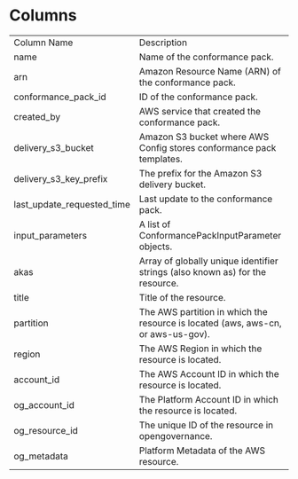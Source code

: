 # Columns  

<table>
	<tr><td>Column Name</td><td>Description</td></tr>
	<tr><td>name</td><td>Name of the conformance pack.</td></tr>
	<tr><td>arn</td><td>Amazon Resource Name (ARN) of the conformance pack.</td></tr>
	<tr><td>conformance_pack_id</td><td>ID of the conformance pack.</td></tr>
	<tr><td>created_by</td><td>AWS service that created the conformance pack.</td></tr>
	<tr><td>delivery_s3_bucket</td><td>Amazon S3 bucket where AWS Config stores conformance pack templates.</td></tr>
	<tr><td>delivery_s3_key_prefix</td><td>The prefix for the Amazon S3 delivery bucket.</td></tr>
	<tr><td>last_update_requested_time</td><td>Last update to the conformance pack.</td></tr>
	<tr><td>input_parameters</td><td>A list of ConformancePackInputParameter objects.</td></tr>
	<tr><td>akas</td><td>Array of globally unique identifier strings (also known as) for the resource.</td></tr>
	<tr><td>title</td><td>Title of the resource.</td></tr>
	<tr><td>partition</td><td>The AWS partition in which the resource is located (aws, aws-cn, or aws-us-gov).</td></tr>
	<tr><td>region</td><td>The AWS Region in which the resource is located.</td></tr>
	<tr><td>account_id</td><td>The AWS Account ID in which the resource is located.</td></tr>
	<tr><td>og_account_id</td><td>The Platform Account ID in which the resource is located.</td></tr>
	<tr><td>og_resource_id</td><td>The unique ID of the resource in opengovernance.</td></tr>
	<tr><td>og_metadata</td><td>Platform Metadata of the AWS resource.</td></tr>
</table>